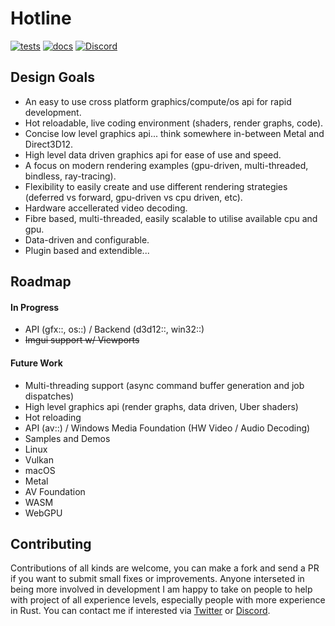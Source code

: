 # Hotline
[![tests](https://github.com/polymonster/hotline/actions/workflows/tests.yaml/badge.svg)](https://github.com/polymonster/hotline/actions/workflows/tests.yaml)
[![docs](https://img.shields.io/badge/api-documentation-teal)](https://www.polymonster.co.uk/hotline/index.html)
[![Discord](https://img.shields.io/discord/807665639845789796.svg?label=&logo=discord&logoColor=ffffff&color=7389D8&labelColor=6A7EC2)](https://discord.gg/3yjXwJ8wJC) 

## Design Goals
- An easy to use cross platform graphics/compute/os api for rapid development.
- Hot reloadable, live coding environment (shaders, render graphs, code).
- Concise low level graphics api... think somewhere in-between Metal and Direct3D12.
- High level data driven graphics api for ease of use and speed.
- A focus on modern rendering examples (gpu-driven, multi-threaded, bindless, ray-tracing).
- Flexibility to easily create and use different rendering strategies (deferred vs forward, gpu-driven vs cpu driven, etc).
- Hardware accellerated video decoding.
- Fibre based, multi-threaded, easily scalable to utilise available cpu and gpu.
- Data-driven and configurable.
- Plugin based and extendible...

## Roadmap

#### In Progress
- API (gfx::, os::) / Backend (d3d12::, win32::)
- ~~Imgui support w/ Viewports~~

#### Future Work
- Multi-threading support (async command buffer generation and job dispatches)
- High level graphics api (render graphs, data driven, Uber shaders)
- Hot reloading
- API (av::) / Windows Media Foundation (HW Video / Audio Decoding)
- Samples and Demos
- Linux
- Vulkan
- macOS
- Metal
- AV Foundation
- WASM
- WebGPU

## Contributing

Contributions of all kinds are welcome, you can make a fork and send a PR if you want to submit small fixes or improvements. Anyone interseted in being more involved in development I am happy to take on people to help with project of all experience levels, especially people with more experience in Rust. You can contact me if interested via [Twitter](twitter.com/polymonster) or [Discord](https://discord.com/invite/3yjXwJ8wJC).
 


